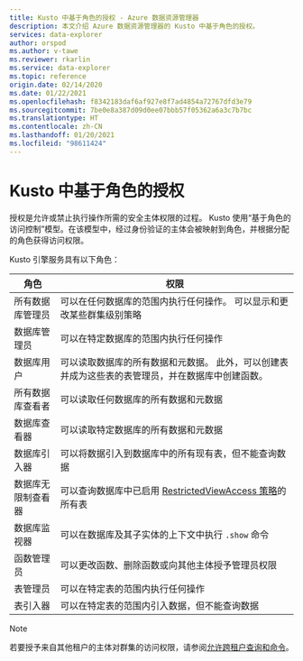```yaml
---
title: Kusto 中基于角色的授权 - Azure 数据资源管理器
description: 本文介绍 Azure 数据资源管理器的 Kusto 中基于角色的授权。
services: data-explorer
author: orspod
ms.author: v-tawe
ms.reviewer: rkarlin
ms.service: data-explorer
ms.topic: reference
origin.date: 02/14/2020
ms.date: 01/22/2021
ms.openlocfilehash: f8342183daf6af927e8f7ad4854a72767dfd3e79
ms.sourcegitcommit: 7be0e8a387d09d0ee07bbb57f05362a6a3c7b7bc
ms.translationtype: HT
ms.contentlocale: zh-CN
ms.lasthandoff: 01/20/2021
ms.locfileid: "98611424"
---
```

# <a name="role-based-authorization-in-kusto"></a>Kusto 中基于角色的授权

授权是允许或禁止执行操作所需的安全主体权限的过程。
Kusto 使用“基于角色的访问控制”模型。在该模型中，经过身份验证的主体会被映射到角色，并根据分配的角色获得访问权限。

Kusto 引擎服务具有以下角色：

|角色                       |权限                                                                                                                                                  |
|---------------------------|-------------------------------------------------------------------------------------------------------------------------------------------------------------|
|所有数据库管理员        |可以在任何数据库的范围内执行任何操作。 可以显示和更改某些群集级别策略                                                               |
|数据库管理员             |可以在特定数据库的范围内执行任何操作                                                                                                         |
|数据库用户              |可以读取数据库的所有数据和元数据。 此外，可以创建表并成为这些表的表管理员，并在数据库中创建函数。|
|所有数据库查看者       |可以读取任何数据库的所有数据和元数据                                                                                                               |
|数据库查看器            |可以读取特定数据库的所有数据和元数据                                                                                                       |
|数据库引入器          |可以将数据引入到数据库中的所有现有表，但不能查询数据                                                                             |
|数据库无限制查看器|可以查询数据库中已启用 [RestrictedViewAccess 策略](../restrictedviewaccess-policy.md)的所有表                                |
|数据库监视器           |可以在数据库及其子实体的上下文中执行 `.show` 命令                                                                           |
|函数管理员             |可以更改函数、删除函数或向其他主体授予管理员权限                                                                         |
|表管理员                |可以在特定表的范围内执行任何操作                                                                                                           |
|表引入器             |可以在特定表的范围内引入数据，但不能查询数据                                                                                 |

> [!NOTE]
> 若要授予来自其他租户的主体对群集的访问权限，请参阅[允许跨租户查询和命令](../../../cross-tenant-query-and-commands.md)。